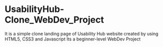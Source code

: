 # UsabilityHub-Clone_WebDev_Project

It is a simple clone landing page of Usability Hub website created by using HTML5, CSS3 and Javascript
Its a beginner-level WebDev Project
